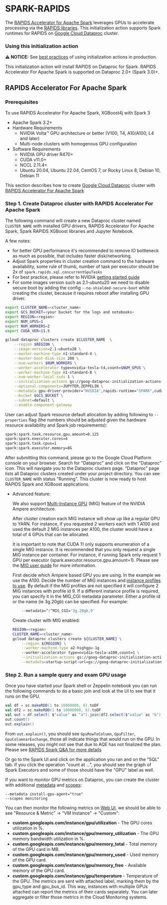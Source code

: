 # SPARK-RAPIDS

The [RAPIDS Accelerator for Apache Spark](https://nvidia.github.io/spark-rapids/) leverages GPUs
to accelerate processing via the [RAPIDS libraries](http://rapids.ai). This initialization
action supports Spark runtimes for RAPIDS on
[Google Cloud Dataproc](https://cloud.google.com/dataproc) cluster.

### Using this initialization action

**:warning: NOTICE:** See
[best practices](/README.md#how-initialization-actions-are-used) of using
initialization actions in production.

This initialization action will install RAPIDS on Dataproc for Spark.
RAPIDS Accelerator For Apache Spark is supported on Dataproc 2.0+ (Spark 3.0)+.

## RAPIDS Accelerator For Apache Spark

### Prerequisites

To use RAPIDS Accelerator For Apache Spark, XGBoost4j with Spark 3

*   Apache Spark 3.2+
*   Hardware Requirements
    *   NVIDIA Volta™ GPU architecture or better (V100, T4, A10/A100, L4 and later)
    *   Multi-node clusters with homogenous GPU configuration
*   Software Requirements
    *   NVIDIA GPU driver R470+
    *   CUDA v11.0+
    *   NCCL 2.11.4+
    *   Ubuntu 20.04, Ubuntu 22.04, CentOS 7, or Rocky Linux 8, Debian 10, Debian 11

This section describes how to create
[Google Cloud Dataproc](https://cloud.google.com/dataproc) cluster with
[RAPIDS Accelerator For Apache Spark](https://github.com/NVIDIA/spark-rapids)

### Step 1. Create Dataproc cluster with RAPIDS Accelerator For Apache Spark

The following command will create a new Dataproc cluster named `CLUSTER_NAME`
with installed GPU drivers, RAPIDS Accelerator For Apache Spark, Spark RAPIDS XGBoost
libraries and Jupyter Notebook.

A few notes:

*   for better GPU performance it's recommended to remove IO bottleneck as much
    as possible, that includes faster disk/networking.
*   Adjust Spark properties in cluster creation command to the hardware
    availability, some rule of thumb, number of task per executor should be 2x of
    `spark.rapids.sql.concurrentGpuTasks`
*   For best practice, please refer to NVIDIA
    [getting started guide](https://nvidia.github.io/spark-rapids/)
*   For some images version such as 2.1-ubuntu20 we need to disable secure boot by adding
    the config `--no-shielded-secure-boot` while creating the cluster, because it requires 
    reboot after installing GPU driver.

```bash
export CLUSTER_NAME=<cluster_name>
export GCS_BUCKET=<your bucket for the logs and notebooks>
export REGION=<region>
export NUM_GPUS=1
export NUM_WORKERS=2
export CUDA_VER=11.5

gcloud dataproc clusters create $CLUSTER_NAME  \
    --region $REGION \
    --image-version=2.1-ubuntu20 \
    --master-machine-type n1-standard-4 \
    --master-boot-disk-size 200 \
    --num-workers $NUM_WORKERS \
    --worker-accelerator type=nvidia-tesla-t4,count=$NUM_GPUS \
    --worker-machine-type n1-standard-8 \
    --num-worker-local-ssds 1 \
    --initialization-actions gs://goog-dataproc-initialization-actions-${REGION}/spark-rapids/spark-rapids.sh \
    --optional-components=JUPYTER,ZEPPELIN \
    --metadata gpu-driver-provider="NVIDIA",rapids-runtime="SPARK",cuda-version="$CUDA_VER" \
    --bucket $GCS_BUCKET \
    --subnet=default \
    --enable-component-gateway
```

User can adjust Spark resource default allocation by adding following to
`--properties` flag (the numbers should be adjusted given the hardware resource
availability and Spark job requirements):

```bash
spark:spark.task.resource.gpu.amount=0.125
spark:spark.executor.cores=4
spark:spark.task.cpus=1
spark:spark.executor.memory=8G
```

After submitting this command, please go to the Google Cloud Platform console on
your browser. Search for "Dataproc" and click on the "Dataproc" icon. This will
navigate you to the Dataproc clusters page. “Dataproc” page lists all Dataproc
clusters created under your project directory. You can see `CLUSTER_NAME` with
status "Running". This cluster is now ready to host RAPIDS Spark and XGBoost
applications.

* Advanced feature:

  We also support [Multi-Instance GPU](https://www.nvidia.com/en-gb/technologies/multi-instance-gpu/) (MIG) feature of the NVIDIA Ampere architecture. 

  After cluster creation each MIG instance will show up like a regular GPU to YARN. For instance, if you requested
2 workers each with 1 A100 and used the default 2 MIG instances per A100, the cluster would have a total of 4 GPUs
that can be allocated.

  It is important to note that CUDA 11 only supports enumeration of a single MIG instance. It is recommended that you
only request a single MIG instance per container. For instance, if running Spark only request
1 GPU per executor (spark.executor.resource.gpu.amount=1). Please see the
[MIG user guide](https://docs.nvidia.com/datacenter/tesla/mig-user-guide/) for more information.

  First decide which Ampere based GPU you are using. In the example we use the A100.
Decide the number of MIG instances and [instance profiles to use](https://docs.nvidia.com/datacenter/tesla/mig-user-guide/#lgi).
By default if the MIG profiles are not specified it will configure 2 MIG instances with profile id 9. If
a different instance profile is required, you can specify it in the MIG_CGI metadata parameter. Either a
profile id or the name (ie 3g.20gb) can be specified. For example:

    ```bash
        --metadata=^:^MIG_CGI='3g.20gb,9'
    ```
  Create cluster with MIG enabled:
    
    ```bash
    REGION=<region>
    CLUSTER_NAME=<cluster_name>
    gcloud dataproc clusters create ${CLUSTER_NAME} \
        --region ${REGION} \
        --worker-machine-type a2-highgpu-1g
        --worker-accelerator type=nvidia-tesla-a100,count=1 \
        --initialization-actions gs://goog-dataproc-initialization-actions-${REGION}/spark-rapids/spark-rapids.sh \
        --metadata=startup-script-url=gs://goog-dataproc-initialization-actions-${REGION}/spark-rapids/mig.sh
    ```

### Step 2. Run a sample query and exam GPU usage

Once you have started your Spark shell or Zeppelin notebook you can run the
following commands to do a basic join and look at the UI to see that it runs on
the GPU.

```scala
val df = sc.makeRDD(1 to 10000000, 6).toDF
val df2 = sc.makeRDD(1 to 10000000, 6).toDF
val out = df.select( $"value" as "a").join(df2.select($"value" as "b"), $"a" === $"b")
out.count()
out.explain()
```

From `out.explain()`, you should see `GpuRowToColumn`, `GpuFilter`,
`GpuColumnarExchange`, those all indicate things that would run on the GPU.
In some releases, you might not see that due to AQE has not finalized the plan. Please see
[RAPIDS Spark Q&A for more details](https://nvidia.github.io/spark-rapids/docs/FAQ.html#is-adaptive-query-execution-aqe-supported)

Or go to the Spark UI and click on the application you ran and on the "SQL" tab.
If you click the operation "count at ...", you should see the graph of Spark
Executors and some of those should have the "GPU" label as well.

If you want to monitor GPU metrics on Dataproc, you can create the cluster with additional
[metadata](https://cloud.google.com/dataproc/docs/concepts/configuring-clusters/metadata) and
[scopes](https://cloud.google.com/sdk/gcloud/reference/dataproc/clusters/create#--scopes):
```
--metadata install-gpu-agent="true"
--scopes monitoring
```
You can then monitor the following metrics on [Web UI](https://console.cloud.google.com/monitoring/metrics-explorer),
we should be able to see "Resource & Metric" -> "VM Instance" -> "Custom":
* **custom.googleapis.com/instance/gpu/utilization** - The GPU cores utilization in %.
* **custom.googleapis.com/instance/gpu/memory_utilization** - The GPU memory bandwidth utilization in %.
* **custom.googleapis.com/instance/gpu/memory_total** - Total memory of the GPU card in MB.
* **custom.googleapis.com/instance/gpu/memory_used** - Used memory of the GPU card.
* **custom.googleapis.com/instance/gpu/memory_free** - Available memory of the GPU card.
* **custom.googleapis.com/instance/gpu/temperature** - Temperature of the GPU.
The metrics are sent with attached label, marking them by the gpu_type and gpu_bus_id.
This way, instances with multiple GPUs attached can report the metrics of their cards separately.
You can later aggregate or filter those metrics in the Cloud Monitoring systems.
